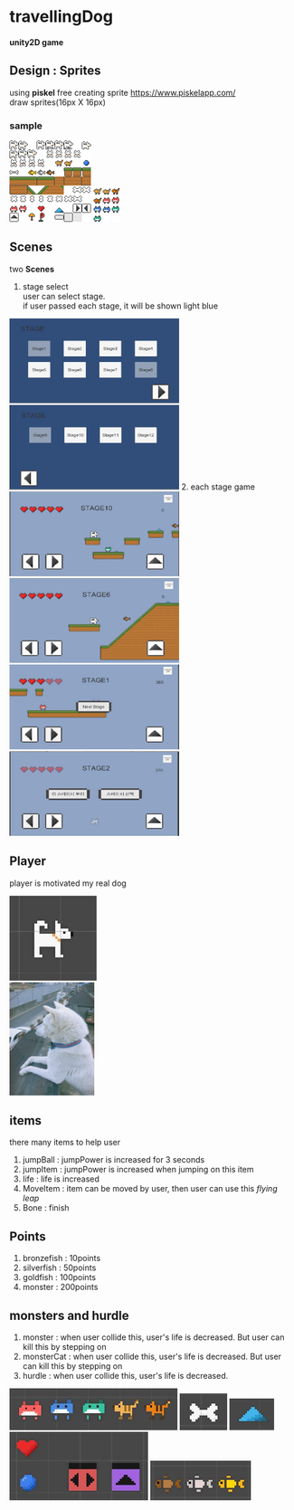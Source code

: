 # travellingDog
#### unity2D game
  
  
  
## Design : Sprites
using **piskel** free creating sprite https://www.piskelapp.com/  
draw sprites(16px X 16px)  
### sample  
![sprites1](./Assets/Sprites/sprites1.png)
![monster](./Assets/Sprites/monster.png)    

## Scenes  
two **Scenes**  
1. stage select  
user can select stage.  
if user passed each stage, it will be shown light blue  
<img src = './images/select1.JPG' width = '300px' height = '150px' />
<img src = './images/select2.JPG' width = '300px' height = '150px' />  
2. each stage game  
<img src = './images/game10.JPG' width = '300px' height = '150px'/> 
<img src = './images/game6.JPG' width = '300px' height = '150px'/> 
<img src = './images/nextstage.JPG' width = '300px' height = '150px'/> 
<img src = './images/die.JPG' width = '300px' height = '150px' />   

## Player
player is motivated my real dog  

![player](./images/player.JPG)  
<img src = './images/dog2.jpg' width = '150px' height = '200px'     
img src = './images/dog2.jpg' width = '150px' height = '200px' />   

## items
there many items to help user  
1. jumpBall : jumpPower is increased for 3 seconds  
2. jumpItem : jumpPower is increased when jumping on this item  
3. life : life is increased  
4. MoveItem : item can be moved by user, then user can use this *flying leap*  
5. Bone : finish   

## Points
1. bronzefish : 10points  
2. silverfish : 50points  
3. goldfish : 100points  
4. monster : 200points  

## monsters and hurdle
1. monster : when user collide this, user's life is decreased. But user can kill this by stepping on
2. monsterCat : when user collide this, user's life is decreased. But user can kill this by stepping on
3. hurdle : when user collide this, user's life is decreased. 


![monsters](./images/monsters.JPG)
![finish](./images/finish.JPG)
![hurdle](./images/hurdle.JPG)
![item](./images/item.JPG)
![item_fish](./images/item_fish.JPG)    




